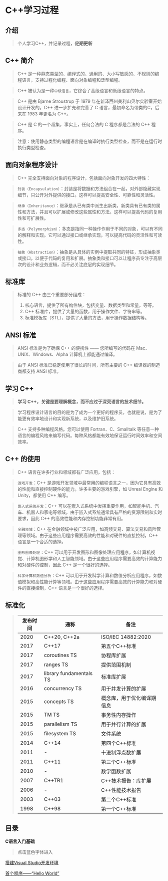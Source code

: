 # **C++学习过程**

## 介绍

> 个人学习C++，并记录过程，**~~定期更新~~**

## C++ 简介

> C++ 是一种静态类型的、编译式的、通用的、大小写敏感的、不规则的编程语言，支持过程化编程、面向对象编程和泛型编程。

> C++ 被认为是一种`中级语言`，它综合了高级语言和低级语言的特点。

> C++ 是由 Bjarne Stroustrup 于 1979 年在新泽西州美利山贝尔实验室开始设计开发的。C++ 进一步扩充和完善了 C 语言，最初命名为带类的C，后来在 1983 年更名为 C++。

> C++ 是 C 的一个超集，事实上，任何合法的 C 程序都是合法的 C++ 程序。

> 注意：使用静态类型的编程语言是在编译时执行类型检查，而不是在运行时执行类型检查。

## 面向对象程序设计

> C++ 完全支持面向对象的程序设计，包括面向对象开发的四大特性：

> `封装（Encapsulation）`：封装是将数据和方法组合在一起，对外部隐藏实现细节，只公开对外提供的接口。这样可以提高安全性、可靠性和灵活性。

> `继承（Inheritance）`：继承是从已有类中派生出新类，新类具有已有类的属性和方法，并且可以扩展或修改这些属性和方法。这样可以提高代码的复用性和可扩展性。

> `多态（Polymorphism）`：多态是指同一种操作作用于不同的对象，可以有不同的解释和实现。它可以通过接口或继承实现，可以提高代码的灵活性和可读性。

> `抽象（Abstraction）`：抽象是从具体的实例中提取共同的特征，形成抽象类或接口，以便于代码的复用和扩展。抽象类和接口可以让程序员专注于高层次的设计和业务逻辑，而不必关注底层的实现细节。

## 标准库

> 标准的 C++ 由三个重要部分组成：
> 
> 1. 核心语言，提供了所有构件块，包括变量、数据类型和常量，等等。
> 2. C++ 标准库，提供了大量的函数，用于操作文件、字符串等。
> 3. 标准模板库（STL），提供了大量的方法，用于操作数据结构等。

## ANSI 标准

> ANSI 标准是为了确保 C++ 的便携性 —— 您所编写的代码在 Mac、UNIX、Windows、Alpha 计算机上都能通过编译。

> 由于 ANSI 标准已稳定使用了很长的时间，所有主要的 C++ 编译器的制造商都支持 ANSI 标准。

## 学习 C++

> **学习 C++，关键是要理解概念，而不应过于深究语言的技术细节。**

> 学习程序设计语言的目的是为了成为一个更好的程序员，也就是说，是为了能更有效率地设计和实现新系统，以及维护旧系统。

> C++ 支持多种编程风格。您可以使用 Fortran、C、Smalltalk 等任意一种语言的编程风格来编写代码。每种风格都能有效地保证运行时间效率和空间效率。

## C++ 的使用

> C++ 语言在许多行业和领域都有广泛应用，包括：

> `游戏开发`：C++ 是游戏开发领域中最常用的编程语言之一，因为它具有高效的性能和直接控制硬件的能力。许多主要的游戏引擎，如 Unreal Engine 和 Unity，都使用 C++ 编写。

> `嵌入式系统开发`：C++ 可以在嵌入式系统中发挥重要作用，如智能手机、汽车、机器人和家电等领域。由于嵌入式系统通常具有严格的资源限制和实时要求，因此 C++ 的高效性能和内存控制功能非常有用。

> `金融领域`：C++ 在金融领域中被广泛应用，如高频交易、算法交易和风险管理等领域。由于这些应用程序需要高效的性能和对硬件的直接控制，C++ 语言是一个合适的选择。

> `图形图像处理`：C++ 可以用于开发图形和图像处理应用程序，如计算机视觉、计算机图形学和人工智能领域。由于这些应用程序需要高效的计算能力和对硬件的控制，因此 C++ 是一个很好的选择。

> `科学计算和数值分析`：C++ 可以用于开发科学计算和数值分析应用程序，如数值模拟和高性能计算等领域。由于这些应用程序需要高效的计算能力和对硬件的直接控制，C++ 语言是一个很好的选择。

## 标准化

> | 发布时间  | 通称                    | 备注                       |
> | ----     | -                       | -                         |
> | 2020     | C++20, C++2a            | ISO/IEC 14882:2020        |
> | 2017     | C++17                   | 第五个C++标准              |
> | 2017     | coroutines TS           | 协程库扩展                 |
> | 2017     | ranges TS               | 提供范围机制               |
> | 2017     | library fundamentals TS | 标准库扩展                 |
> | 2016     | concurrency TS          | 用于并发计算的扩展          |
> | 2015     | concepts TS             | 概念库，用于优化编译期信息   |
> | 2015     | TM TS                   | 事务性内存操作              |
> | 2015     | parallelism TS          | 用于并行计算的扩展          |
> | 2015     | filesystem TS           | 文件系统                   |
> | 2014     | C++14                   | 第四个C++标准              |
> | 2011     | -                       | 十进制浮点数扩展           |
> | 2011     | C++11                   | 第三个C++标准              |
> | 2010     | -                       | 数学函数扩展               |
> | 2007     | C++TR1                  | C++技术报告：库扩展        |
> | 2006     | -                       | C++性能技术报告            |
> | 2003     | C++03                   | 第二个C++标准              |
> | 1998     | C++98                   | 第一个C++标准              |

## 目录

**C语言入门基础**

> 点击蓝色字体进入

[搭建Visual Studio开发环境](https://github.com/GuangYu-yu/Learn-C-language-from-scratch/blob/main/%E7%9B%AE%E5%BD%95%E6%96%87%E4%BB%B6/%E6%90%AD%E5%BB%BAVisual%20Studio%E5%BC%80%E5%8F%91%E7%8E%AF%E5%A2%83.md)

[首个程序——“Hello World”](https://)
